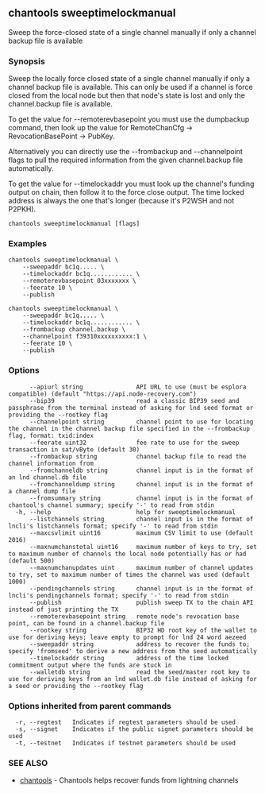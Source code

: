 ## chantools sweeptimelockmanual

Sweep the force-closed state of a single channel manually if only a channel backup file is available

### Synopsis

Sweep the locally force closed state of a single channel
manually if only a channel backup file is available. This can only be used if a
channel is force closed from the local node but then that node's state is lost
and only the channel.backup file is available.

To get the value for --remoterevbasepoint you must use the dumpbackup command,
then look up the value for RemoteChanCfg -> RevocationBasePoint -> PubKey.

Alternatively you can directly use the --frombackup and --channelpoint flags to
pull the required information from the given channel.backup file automatically.

To get the value for --timelockaddr you must look up the channel's funding
output on chain, then follow it to the force close output. The time locked
address is always the one that's longer (because it's P2WSH and not P2PKH).

```
chantools sweeptimelockmanual [flags]
```

### Examples

```
chantools sweeptimelockmanual \
	--sweepaddr bc1q..... \
	--timelockaddr bc1q............ \
	--remoterevbasepoint 03xxxxxxx \
	--feerate 10 \
	--publish

chantools sweeptimelockmanual \
	--sweepaddr bc1q..... \
	--timelockaddr bc1q............ \
	--frombackup channel.backup \
	--channelpoint f39310xxxxxxxxxx:1 \
	--feerate 10 \
	--publish
```

### Options

```
      --apiurl string               API URL to use (must be esplora compatible) (default "https://api.node-recovery.com")
      --bip39                       read a classic BIP39 seed and passphrase from the terminal instead of asking for lnd seed format or providing the --rootkey flag
      --channelpoint string         channel point to use for locating the channel in the channel backup file specified in the --frombackup flag, format: txid:index
      --feerate uint32              fee rate to use for the sweep transaction in sat/vByte (default 30)
      --frombackup string           channel backup file to read the channel information from
      --fromchanneldb string        channel input is in the format of an lnd channel.db file
      --fromchanneldump string      channel input is in the format of a channel dump file
      --fromsummary string          channel input is in the format of chantool's channel summary; specify '-' to read from stdin
  -h, --help                        help for sweeptimelockmanual
      --listchannels string         channel input is in the format of lncli's listchannels format; specify '-' to read from stdin
      --maxcsvlimit uint16          maximum CSV limit to use (default 2016)
      --maxnumchanstotal uint16     maximum number of keys to try, set to maximum number of channels the local node potentially has or had (default 500)
      --maxnumchanupdates uint      maximum number of channel updates to try, set to maximum number of times the channel was used (default 1000)
      --pendingchannels string      channel input is in the format of lncli's pendingchannels format; specify '-' to read from stdin
      --publish                     publish sweep TX to the chain API instead of just printing the TX
      --remoterevbasepoint string   remote node's revocation base point, can be found in a channel.backup file
      --rootkey string              BIP32 HD root key of the wallet to use for deriving keys; leave empty to prompt for lnd 24 word aezeed
      --sweepaddr string            address to recover the funds to; specify 'fromseed' to derive a new address from the seed automatically
      --timelockaddr string         address of the time locked commitment output where the funds are stuck in
      --walletdb string             read the seed/master root key to use for deriving keys from an lnd wallet.db file instead of asking for a seed or providing the --rootkey flag
```

### Options inherited from parent commands

```
  -r, --regtest   Indicates if regtest parameters should be used
  -s, --signet    Indicates if the public signet parameters should be used
  -t, --testnet   Indicates if testnet parameters should be used
```

### SEE ALSO

* [chantools](chantools.md)	 - Chantools helps recover funds from lightning channels

